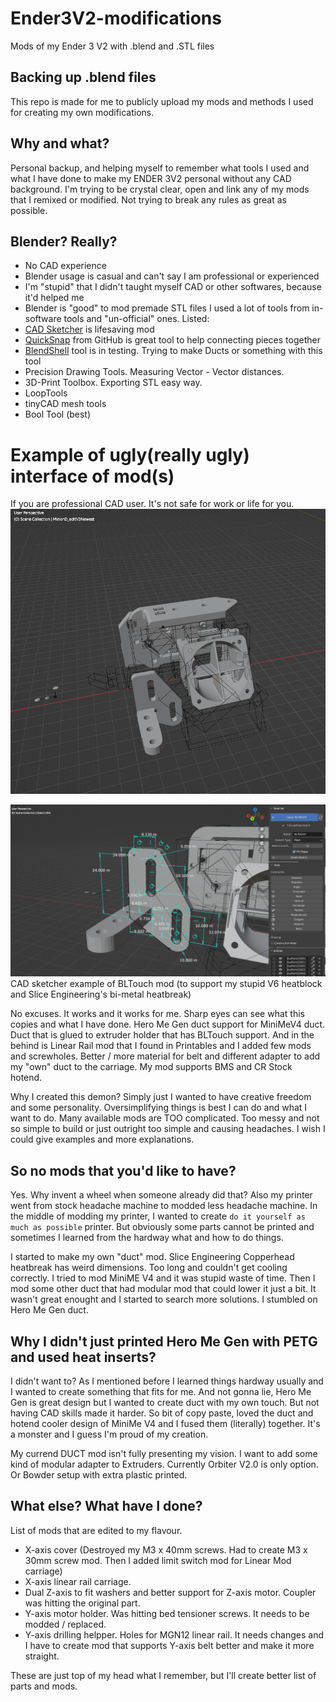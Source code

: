 # Ender3V2-modifications
Mods of my Ender 3 V2 with .blend and .STL files
## Backing up .blend files
This repo is made for me to publicly upload my mods and methods I used for creating my own modifications.
## Why and what?
Personal backup, and helping myself to remember what tools I used and what I have done to make my ENDER 3V2 personal without any CAD background.
I'm trying to be crystal clear, open and link any of my mods that I remixed or modified. Not trying to break any rules as great as possible.
## Blender? Really?

- No CAD experience
- Blender usage is casual and can't say I am professional or experienced
- I'm "stupid" that I didn't taught myself CAD or other softwares, because it'd helped me
- Blender is "good" to mod premade STL files
I used a lot of tools from in-software tools and "un-official" ones. Listed:
- [CAD Sketcher](https://www.cadsketcher.com/) is lifesaving mod
- [QuickSnap](https://github.com/JulienHeijmans/quicksnap) from GitHub is great tool to help connecting pieces together
- [BlendShell](https://github.com/oormicreations/BlendShell) tool is in testing. Trying to make Ducts or something with this tool
- Precision Drawing Tools. Measuring Vector - Vector distances.
- 3D-Print Toolbox. Exporting STL easy way.
- LoopTools
- tinyCAD mesh tools
- Bool Tool (best)

# Example of ugly(really ugly) interface of mod(s)
If you are professional CAD user. It's not safe for work or life for you.
![Screenshot](https://github.com/SaKaarle/Ender3V2-modifications/blob/main/pictures/GitHub%20ugly%20mod.PNG?raw=true)

![CAD-Sketcher screenshot](https://github.com/SaKaarle/Ender3V2-modifications/blob/main/pictures/GitHub_BLtouch.PNG?raw=true)
CAD sketcher example of BLTouch mod (to support my stupid V6 heatblock and Slice Engineering's bi-metal heatbreak)

No excuses. It works and it works for me. Sharp eyes can see what this copies and what I have done. Hero Me Gen duct support for MiniMeV4 duct. Duct that is glued to extruder holder that has BLTouch support.
And in the behind is Linear Rail mod that I found in Printables and I added few mods and screwholes. Better / more material for belt and different adapter to add my "own" duct to the carriage. My mod supports BMS and CR Stock hotend.

Why I created this demon? Simply just I wanted to have creative freedom and some personality. Oversimplifying things is best I can do and what I want to do. Many available mods are TOO complicated. Too messy and not so simple to build or just outright too simple and causing headaches. I wish I could give examples and more explanations.

## So no mods that you'd like to have?
Yes. Why invent a wheel when someone already did that?
Also my printer went from stock headache machine to modded less headache machine. In the middle of modding my printer, I wanted to create `do it yourself as much as possible` printer. But obviously some parts cannot be printed and sometimes I learned from the hardway what and how to do things.

I started to make my own "duct" mod. Slice Engineering Copperhead heatbreak has weird dimensions. Too long and couldn't get cooling correctly. I tried to mod MiniME V4 and it was stupid waste of time. Then I mod some other duct that had modular mod that could lower it just a bit. It wasn't great enought and I started to search more solutions. I stumbled on Hero Me Gen duct.

## Why I didn't just printed Hero Me Gen with PETG and used heat inserts?

I didn't want to? As I mentioned before I learned things hardway usually and I wanted to create something that fits for me. And not gonna lie, Hero Me Gen is great design but I wanted to create duct with my own touch. But not having CAD skills made it harder. So bit of copy paste, loved the duct and hotend cooler design of MiniMe V4 and I fused them (literally) together. It's a monster and I guess I'm proud of my creation.

My currend DUCT mod isn't fully presenting my vision. I want to add some kind of modular adapter to Extruders. Currently Orbiter V2.0 is only option. Or Bowder setup with extra plastic printed.

## What else? What have I done?
List of mods that are edited to my flavour.
- X-axis cover (Destroyed my M3 x 40mm screws. Had to create M3 x 30mm screw mod. Then I added limit switch mod for Linear Mod carriage)
- X-axis linear rail carriage.
- Dual Z-axis to fit washers and better support for Z-axis motor. Coupler was hitting the original part.
- Y-axis motor holder. Was hitting bed tensioner screws. It needs to be modded / replaced.
- Y-axis drilling helpper. Holes for MGN12 linear rail. It needs changes and I have to create mod that supports Y-axis belt better and make it more straight.

These are just top of my head what I remember, but I'll create better list of parts and mods.
